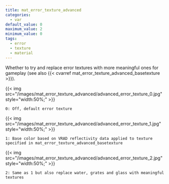 ```yaml
---
title: mat_error_texture_advanced
categories:
  - var
default_value: 0
maximum_value: 2
minimum_value: 0
tags:
  - error
  - texture
  - material
---
```


Whether to try and replace error textures with more meaningful ones for gameplay (see also {{< cvarref mat_error_texture_advanced_basetexture >}}).

{{< img src="/images/mat_error_texture_advanced/advanced_error_texture_0.jpg" style="width:50%;" >}}

`0: Off, default error texture`

{{< img src="/images/mat_error_texture_advanced/advanced_error_texture_1.jpg" style="width:50%;" >}}

`1: Base color based on VRAD reflectivity data applied to texture specified in mat_error_texture_advanced_basetexture`

{{< img src="/images/mat_error_texture_advanced/advanced_error_texture_2.jpg" style="width:50%;" >}}

`2: Same as 1 but also replace water, grates and glass with meaningful textures`
